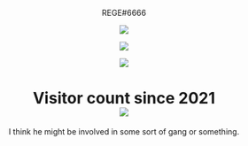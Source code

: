 <p align="center">
    REGE#6666
</p>

<p align="center">
  <img src="https://cdn.discordapp.com/attachments/687366651317846077/823178724950016041/be8d31fe3882bbb7c17f3c272ab2e18a.jpg" />
</p>

<p align="center">
  <img src="https://github-readme-stats.vercel.app/api/top-langs/?username=rege-dev&layout=compact&theme=midnight-purple" />
</p>

<p align="center">
  <img src="https://github-readme-stats.vercel.app/api?username=rege-dev&show_icons=true&theme=midnight-purple" />
</p>

<p> 
  <h1 align="center">Visitor count since 2021<br>
  <img src="https://profile-counter.glitch.me/RANKTW/count.svg" />
    </h1>
</p>

<p align="center">
    I think he might be involved in some sort of gang or something.
